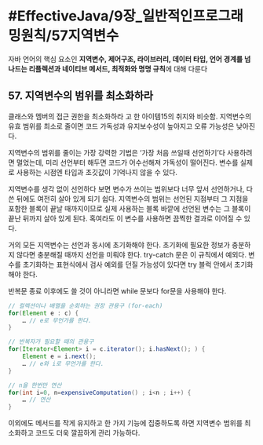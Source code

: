 # #EffectiveJava/9장_일반적인프로그래밍원칙/57지역변수

자바 언어의 핵심 요소인 **지역변수, 제어구조, 라이브러리, 데이터 타입, 언어 경계를 넘나드는 리플렉션과 네이티브 메서드, 최적화와 명명 규칙**에 대해 다룬다


## 57. 지역변수의 범위를 최소화하라

클래스와 멤버의 접근 권한을 최소화하라 고 한 아이템15의 취지와 비슷함. 지역변수의 유효 범위를 최소로 줄이면 코드 가독성과 유지보수성이 높아지고 오류 가능성은 낮아진다. 

지역변수의 범위를 줄이는 가장 강력한 기법은 ‘가장 처음 쓰일때 선언하기’다
사용하려면 멀었는데, 미리 선언부터 해두면 코드가 어수선해져 가독성이 떨어진다. 변수를 실제로 사용하는 시점엔 타입과 초깃값이 기억나지 않을 수 있다. 

지역변수를 생각 없이 선언하다 보면 변수가 쓰이는 범위보다 너무 앞서 선언하거나, 다 쓴 뒤에도 여전히 살아 있게 되기 쉽다. 지역변수의 범위는 선언된 지점부터 그 지점을 포함한 블록이 끝날 때까지이므로 실제 사용하는 블록 바깥에 선언된 변수는 그 블록이 끝난 뒤까지 살아 있게 된다. 혹여라도 이 변수를 사용하면 끔찍한 결과로 이어질 수 있다.


거의 모든 지역변수는 선언과 동시에 초기화해야 한다. 초기화에 필요한 정보가 충분하지 않다면 충분해질 때까지 선언을 미뤄야 한다. try-catch 문은 이 규칙에서 예외다. 변수를 초기화하는 표현식에서 검사 예외를 던질 가능성이 있다면 try 블럭 안에서 초기화 해야 한다.

반복문 종료 이후에도 쓸 것이 아니라면 while 문보다 for문을 사용해야 한다.

```java
// 컬렉션이나 배열을 순회하는 권장 관용구 (for-each)
for(Element e : c) {
	… // e로 무언가를 한다.
}

// 반복자가 필요할 때의 관용구
for(Iterator<Element> i = c.iterator(); i.hasNext(); ) {
	Element e = i.next();
	… // e와 i로 무언가를 한다.
}

// n을 한번만 연산
for(int i=0, n=expensiveComputation() ; i<n ; i++) {
	… // 연산
}
```

이외에도 메서드를 작게 유지하고 한 가지 기능에 집중하도록 하면 지역변수 범위를 최소화하고 코드도 더욱 깔끔하게 관리 가능하다.




